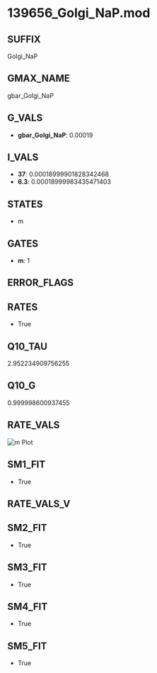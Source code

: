 # 139656_Golgi_NaP.mod

## SUFFIX

Golgi_NaP

## GMAX_NAME

gbar_Golgi_NaP

## G_VALS

- **gbar_Golgi_NaP**: 0.00019

## I_VALS

- **37**: 0.00018999901828342468
- **6.3**: 0.00018999983435471403

## STATES

- m

## GATES

- **m**: 1

## ERROR_FLAGS


## RATES

- True

## Q10_TAU

2.952234909756255

## Q10_G

0.999998600937455

## RATE_VALS

![m Plot](/Users/pbozelos/Dropbox/icg-Chai-Panos/supermodels/output_markdown_files/Na/139656_Golgi_NaP.mod/images/m.png)

## SM1_FIT

- True

## RATE_VALS_V

## SM2_FIT

- True

## SM3_FIT

- True

## SM4_FIT

- True

## SM5_FIT

- True


